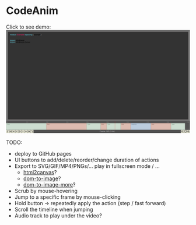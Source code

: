 # CodeAnim

Click to see demo:
[![Screenshot](https://github.com/Janiczek/codeanim/raw/master/doc/screenshot.png)](https://github.com/Janiczek/codeanim/raw/master/doc/screencast.mp4)

TODO:
* deploy to GitHub pages
* UI buttons to add/delete/reorder/change duration of actions
* Export to SVG/GIF/MP4/PNGs/... play in fullscreen mode / ...
    * [html2canvas](https://html2canvas.hertzen.com/)?
    * [dom-to-image](https://github.com/tsayen/dom-to-image)?
    * [dom-to-image-more](https://github.com/1904labs/dom-to-image-more)?
* Scrub by mouse-hovering
* Jump to a specific frame by mouse-clicking
* Hold button -> repeatedly apply the action (step / fast forward)
* Scroll the timeline when jumping
* Audio track to play under the video?
